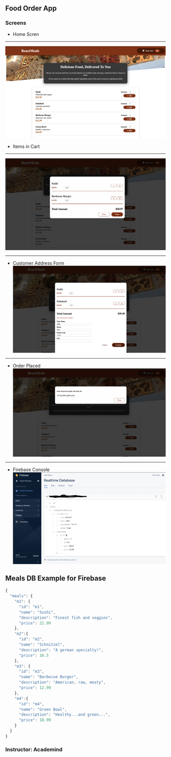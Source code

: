 ## Food Order App

### Screens

- Home Scren

---

![Home Screen](./screenshots/Meals.jpg)

- Items in Cart

---

![Cart Item](./screenshots/cartItems.jpg)

---

- Customer Address Form
  ![Customer Info](./screenshots/CustomerForm.png)

---

- Order Placed
  ![Order Success](./screenshots/OrderPlaced.png)

---

- Firebase Console
  ![Firebase Console](./screenshots/Firebase.png)

## Meals DB Example for Firebase

```javascript
{
  "meals": {
    "m1": {
      "id": "m1",
      "name": "Sushi",
      "description": "Finest fish and veggies",
      "price": 22.99
    },
    "m2":{
      "id": "m2",
      "name": "Schnitzel",
      "description": "A german specialty!",
      "price": 16.5
    },
    "m3": {
      "id": "m3",
      "name": "Barbecue Burger",
      "description": "American, raw, meaty",
      "price": 12.99
    },
    "m4":{
      "id": "m4",
      "name": "Green Bowl",
      "description": "Healthy...and green...",
      "price": 18.99
    }
  }
}
```

### Instructor: Academind
